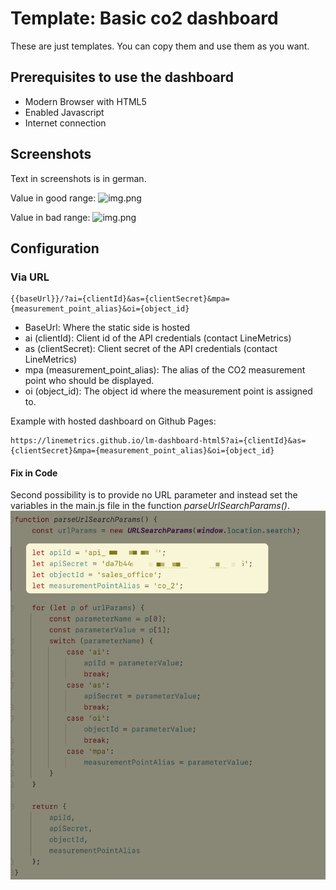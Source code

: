 # Template: Basic co2 dashboard

These are just templates. You can copy them and use them as you want.

## Prerequisites to use the dashboard
- Modern Browser with HTML5
- Enabled Javascript
- Internet connection

## Screenshots

Text in screenshots is in german.

Value in good range:
![img.png](imgashboard-html5-co2-good.png)

Value in bad range: 
![img.png](imgashboard-html5-co2-bad.png)

## Configuration
### Via URL
```
{{baseUrl}}/?ai={clientId}&as={clientSecret}&mpa={measurement_point_alias}&oi={object_id}
```

- BaseUrl: Where the static side is hosted
- ai (clientId): Client id of the API credentials (contact LineMetrics)
- as (clientSecret): Client secret of the API credentials (contact LineMetrics)
- mpa (measurement_point_alias): The alias of the CO2 measurement point who should be displayed.
- oi (object_id): The object id where the measurement point is assigned to.

Example with hosted dashboard on Github Pages:
```
https://linemetrics.github.io/lm-dashboard-html5?ai={clientId}&as={clientSecret}&mpa={measurement_point_alias}&oi={object_id}
```

#### Fix in Code
Second possibility is to provide no URL parameter and instead set the variables in the main.js file 
in the function _parseUrlSearchParams()_.
![img.png](example_incode_dashboard_configuration.png)
